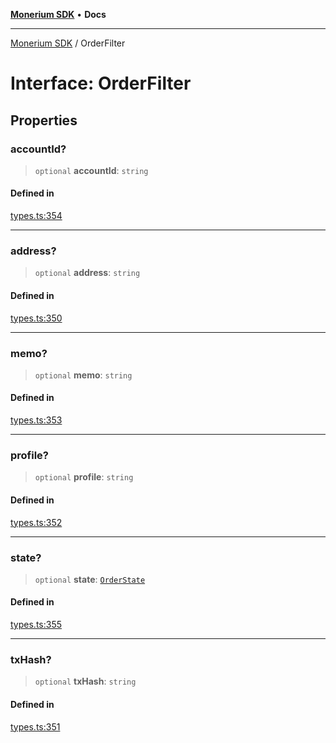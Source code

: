 [**Monerium SDK**](../README.md) • **Docs**

---

[Monerium SDK](../README.md) / OrderFilter

# Interface: OrderFilter

## Properties

### accountId?

> `optional` **accountId**: `string`

#### Defined in

[types.ts:354](https://github.com/monerium/js-monorepo/blob/daf0515eb0b1bfcdd9bd49ef605447668fdb0f6a/packages/sdk/src/types.ts#L354)

---

### address?

> `optional` **address**: `string`

#### Defined in

[types.ts:350](https://github.com/monerium/js-monorepo/blob/daf0515eb0b1bfcdd9bd49ef605447668fdb0f6a/packages/sdk/src/types.ts#L350)

---

### memo?

> `optional` **memo**: `string`

#### Defined in

[types.ts:353](https://github.com/monerium/js-monorepo/blob/daf0515eb0b1bfcdd9bd49ef605447668fdb0f6a/packages/sdk/src/types.ts#L353)

---

### profile?

> `optional` **profile**: `string`

#### Defined in

[types.ts:352](https://github.com/monerium/js-monorepo/blob/daf0515eb0b1bfcdd9bd49ef605447668fdb0f6a/packages/sdk/src/types.ts#L352)

---

### state?

> `optional` **state**: [`OrderState`](../enumerations/OrderState.md)

#### Defined in

[types.ts:355](https://github.com/monerium/js-monorepo/blob/daf0515eb0b1bfcdd9bd49ef605447668fdb0f6a/packages/sdk/src/types.ts#L355)

---

### txHash?

> `optional` **txHash**: `string`

#### Defined in

[types.ts:351](https://github.com/monerium/js-monorepo/blob/daf0515eb0b1bfcdd9bd49ef605447668fdb0f6a/packages/sdk/src/types.ts#L351)
